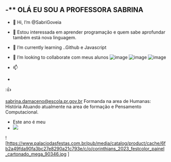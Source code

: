 -** OLÁ EU SOU A PROFESSORA SABRINA 
- 
-   👋 Hi, I’m @SabriGoveia
- 👀 Estou interessada em aprender programação e quem sabe aprofundar também está nova linguagem.
- 🌱 I’m currently learning ..Github e Javascript
- 💞️ I’m looking to collaborate  com meus alunos 
![image](https://user-images.githubusercontent.com/104602313/176919247-88865086-edac-4e81-964d-8c88fb637eb7.png)
![image](https://user-images.githubusercontent.com/104602313/176919346-75207059-52e8-40ce-9b54-27258fe2979a.png)
![image](https://user-images.githubusercontent.com/104602313/176919568-c311156f-302e-4573-869c-f9a0c6f08b35.png)

- 📫 
- 
:👍
<!---
SabriGoveia/SabriGoveia is a ✨ special ✨ repository because its `README.md` (this file) appears on your GitHub profile.
You can click the Preview link to take a look at your changes.
--->
sabrina.damaceno@escola.pr.gov.br
Formanda na area de Humanas: História
Atuando atualmente na area de formação e Pensamento Computacional.
- Este ano é meu
- ![](https://naescola.codeiot.org.br/wp-content/uploads/2021/02/scratch.jpg)

![https://www.palaciodasfestas.com.br/pub/media/catalog/product/cache/6fb2a49fda90fa3bc27e8290a21c793e/c/o/corinthians_2023_festcolor_painel_cartonado_mega_90346.jpg ]


